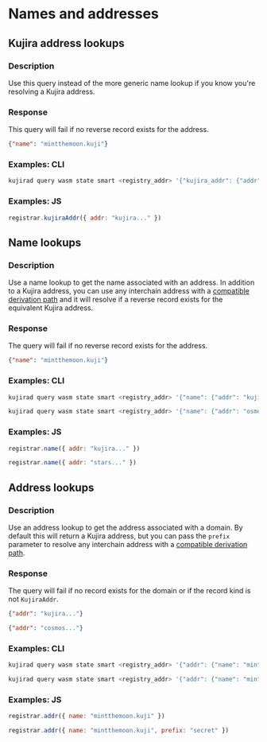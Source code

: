 # Names and addresses

## Kujira address lookups
### Description
Use this query instead of the more generic name lookup if you know you're resolving a Kujira address.

### Response
This query will fail if no reverse record exists for the address.

```json
{"name": "mintthemoon.kuji"}
```

### Examples: CLI
```bash
kujirad query wasm state smart <registry_addr> '{"kujira_addr": {"addr": "kujira..."}'
```

### Examples: JS
```javascript
registrar.kujiraAddr({ addr: "kujira..." })
```

## Name lookups
### Description
Use a name lookup to get the name associated with an address. In addition to a Kujira
address, you can use any interchain address with a [compatible derivation path](https://medium.com/chainapsis/keplr-explained-coin-type-118-9781d26b2c4e)
and it will resolve if a reverse record exists for the equivalent Kujira address.

### Response
The query will fail if no reverse record exists for the address.

```json
{"name": "mintthemoon.kuji"}
```

### Examples: CLI
```bash
kujirad query wasm state smart <registry_addr> '{"name": {"addr": "kujira..."}'
```

```bash
kujirad query wasm state smart <registry_addr> '{"name": {"addr": "osmo..."}'
```

### Examples: JS
```javascript
registrar.name({ addr: "kujira..." })
```

```javascript
registrar.name({ addr: "stars..." })
```

## Address lookups
### Description
Use an address lookup to get the address associated with a domain. By default
this will return a Kujira address, but you can pass the `prefix` parameter to
resolve any interchain address with a [compatible derivation path](https://medium.com/chainapsis/keplr-explained-coin-type-118-9781d26b2c4e).

### Response
The query will fail if no record exists for the domain or if the record kind is not `KujiraAddr`.

```json
{"addr": "kujira..."}
```

```json
{"addr": "cosmos..."}
```

### Examples: CLI
```bash
kujirad query wasm state smart <registry_addr> '{"addr": {"name": "mintthemoon.kuji"}'
```

```bash
kujirad query wasm state smart <registry_addr> '{"addr": {"name": "mintthemoon.kuji", "prefix": "osmo"}'
```

### Examples: JS
```javascript
registrar.addr({ name: "mintthemoon.kuji" })
```

```javascript
registrar.addr({ name: "mintthemoon.kuji", prefix: "secret" })
```